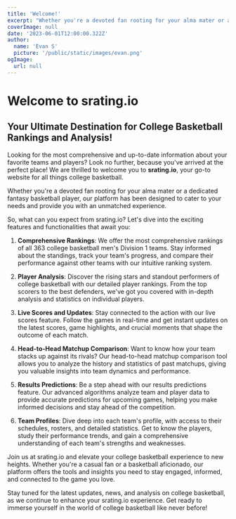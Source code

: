 ```yaml
---
title: 'Welcome!'
excerpt: "Whether you're a devoted fan rooting for your alma mater or a dedicated fantasy basketball player, our platform has been designed to cater to your needs and provide you with an unmatched experience."
coverImage: null
date: '2023-06-01T12:00:00.322Z'
author:
  name: 'Evan S'
  picture: '/public/static/images/evan.png'
ogImage:
  url: null
---
```


# Welcome to srating.io
## Your Ultimate Destination for College Basketball Rankings and Analysis!

Looking for the most comprehensive and up-to-date information about your favorite teams and players? Look no further, because you've arrived at the perfect place! We are thrilled to welcome you to **srating.io**, your go-to website for all things college basketball.

Whether you're a devoted fan rooting for your alma mater or a dedicated fantasy basketball player, our platform has been designed to cater to your needs and provide you with an unmatched experience.

So, what can you expect from srating.io? Let's dive into the exciting features and functionalities that await you:

1. **Comprehensive Rankings**: We offer the most comprehensive rankings of all 363 college basketball men's Division 1 teams. Stay informed about the standings, track your team's progress, and compare their performance against other teams with our intuitive ranking system.

2. **Player Analysis**: Discover the rising stars and standout performers of college basketball with our detailed player rankings. From the top scorers to the best defenders, we've got you covered with in-depth analysis and statistics on individual players.

3. **Live Scores and Updates**: Stay connected to the action with our live scores feature. Follow the games in real-time and get instant updates on the latest scores, game highlights, and crucial moments that shape the outcome of each match.

4. **Head-to-Head Matchup Comparison**: Want to know how your team stacks up against its rivals? Our head-to-head matchup comparison tool allows you to analyze the history and statistics of past matchups, giving you valuable insights into team dynamics and performance.

5. **Results Predictions**: Be a step ahead with our results predictions feature. Our advanced algorithms analyze team and player data to provide accurate predictions for upcoming games, helping you make informed decisions and stay ahead of the competition.

6. **Team Profiles**: Dive deep into each team's profile, with access to their schedules, rosters, and detailed statistics. Get to know the players, study their performance trends, and gain a comprehensive understanding of each team's strengths and weaknesses.

Join us at srating.io and elevate your college basketball experience to new heights. Whether you're a casual fan or a basketball aficionado, our platform offers the tools and insights you need to stay engaged, informed, and connected to the game you love.

Stay tuned for the latest updates, news, and analysis on college basketball, as we continue to enhance your srating.io experience. Get ready to immerse yourself in the world of college basketball like never before!

